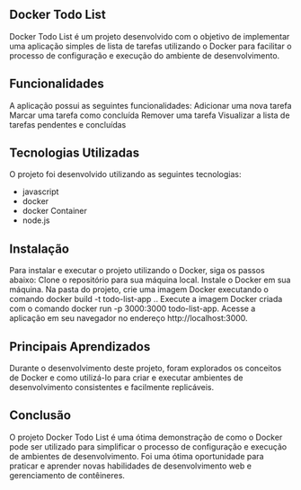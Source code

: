## Docker Todo List
Docker Todo List é um projeto desenvolvido com o objetivo de implementar uma aplicação simples de lista de tarefas utilizando o Docker para facilitar o processo de configuração e execução do ambiente de desenvolvimento.

## Funcionalidades
A aplicação possui as seguintes funcionalidades:
Adicionar uma nova tarefa
Marcar uma tarefa como concluída
Remover uma tarefa
Visualizar a lista de tarefas pendentes e concluídas


## Tecnologias Utilizadas
O projeto foi desenvolvido utilizando as seguintes tecnologias:
- javascript
- docker
- docker Container
- node.js

## Instalação
Para instalar e executar o projeto utilizando o Docker, siga os passos abaixo:
Clone o repositório para sua máquina local.
Instale o Docker em sua máquina.
Na pasta do projeto, crie uma imagem Docker executando o comando docker build -t todo-list-app ..
Execute a imagem Docker criada com o comando docker run -p 3000:3000 todo-list-app.
Acesse a aplicação em seu navegador no endereço http://localhost:3000.


## Principais Aprendizados
Durante o desenvolvimento deste projeto, foram explorados os conceitos de Docker e como utilizá-lo para criar e executar ambientes de desenvolvimento consistentes e facilmente replicáveis.

## Conclusão
O projeto Docker Todo List é uma ótima demonstração de como o Docker pode ser utilizado para simplificar o processo de configuração e execução de ambientes de desenvolvimento. Foi uma ótima oportunidade para praticar e aprender novas habilidades de desenvolvimento web e gerenciamento de contêineres.
